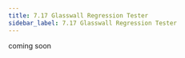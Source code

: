 ```yaml
---
title: 7.17 Glasswall Regression Tester
sidebar_label: 7.17 Glasswall Regression Tester
---
```


coming soon